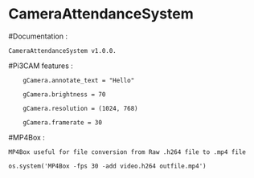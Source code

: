 ﻿CameraAttendanceSystem
======================

#Documentation : 

	CameraAttendanceSystem v1.0.0.


#Pi3CAM features :
````
	gCamera.annotate_text = "Hello"

	gCamera.brightness = 70

	gCamera.resolution = (1024, 768) 

	gCamera.framerate = 30
````

#MP4Box :

	MP4Box useful for file conversion from Raw .h264 file to .mp4 file 

	os.system('MP4Box -fps 30 -add video.h264 outfile.mp4')


